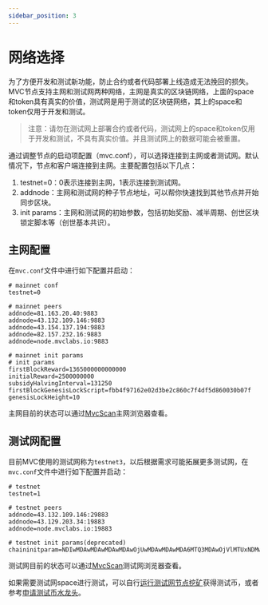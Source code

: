 ```yaml
---
sidebar_position: 3
---
```

# 网络选择

为了方便开发和测试新功能，防止合约或者代码部署上线造成无法挽回的损失。MVC节点支持主网和测试网两种网络，主网是真实的区块链网络，上面的space和token具有真实的价值，测试网是用于测试的区块链网络，其上的space和token仅用于开发和测试。

> 注意：请勿在测试网上部署合约或者代码，测试网上的space和token仅用于开发和测试，不具有真实价值。并且测试网上的数据可能会被重置。

通过调整节点的启动项配置（mvc.conf），可以选择连接到主网或者测试网。默认情况下，节点和客户端连接到主网。主要配置包括以下几点：

1. testnet=0：0表示连接到主网，1表示连接到测试网。
2. addnode：主网和测试网的种子节点地址，可以帮你快速找到其他节点并开始同步区块。
3. init params：主网和测试网的初始参数，包括初始奖励、减半周期、创世区块锁定脚本等（创世基本共识）。

## 主网配置

在`mvc.conf`文件中进行如下配置并启动：

```text
# mainnet conf
testnet=0

# mainnet peers
addnode=81.163.20.40:9883
addnode=43.132.109.146:9883
addnode=43.154.137.194:9883
addnode=82.157.232.16:9883
addnode=node.mvclabs.io:9883

# mainnet init params
# init params
firstBlockReward=1365000000000000
initialReward=2500000000
subsidyHalvingInterval=131250
firstBlockGenesisLockScript=fbb4f97162e02d3be2c860c7f4df5d860030b07f
genesisLockHeight=10
```

主网目前的状态可以通过[MvcScan](https://www.mvcscan.com/)主网浏览器查看。

## 测试网配置

目前MVC使用的测试网称为`testnet3`，以后根据需求可能拓展更多测试网，在`mvc.conf`文件中进行如下配置并启动：

```text
# testnet
testnet=1

# testnet peers
addnode=43.132.109.146:29883
addnode=43.129.203.34:19883
addnode=node.mvclabs.io:19883

# testnet init params(deprecated)
chaininitparam=NDIwMDAwMDAwMDAwMDAwOjUwMDAwMDAwMDA6MTQ3MDAwOjVlMTUxNDMwNTE2M2RiYTQ4YmM1NTAwYWRhMDg1Yzc4N2U3ZTBkYmU6MTA=
```

测试网目前的状态可以通过[MvcScan](https://testnet.mvcscan.com/)测试网浏览器查看。

如果需要测试网space进行测试，可以自行[运行测试网节点挖矿](/docs/mining/config/set-up-your-own)获得测试币，或者参考[申请测试币水龙头](/docs/introduction/getting-started/enviroment/claim-faucet)。
